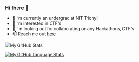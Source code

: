 ### Hi there 🤙

<!--
**kaarthik21/kaarthik21** is a ✨ _special_ ✨ repository because its `README.md` (this file) appears on your GitHub profile.

Here are some ideas to get you started:
-->
- 🔭 I’m currently an undergrad at NIT Trichy!
- 🌱 I’m interested in CTF's
- 👯 I'm looking out for collaborating on any Hackathons, CTF's
- 📫 Reach me out <a href="https://kaarthik21.github.io/html/index.html">here</a>

[![My GitHub Stats](https://github-readme-stats.vercel.app/api/?username=kaarthik21&count_private=true&theme=tokyonight&showicons=true)]()

[![My GitHub Language Stats](https://github-readme-stats.vercel.app/api/top-langs/?username=kaarthik21&langs_count=5&theme=tokyonight)]()
<!--
[![Top Langs](https://github-readme-stats.vercel.app/api/top-langs/?username=kaarthik21&layout=compact)](https://github.com/kaarthik21/github-readme-stats)
-->
